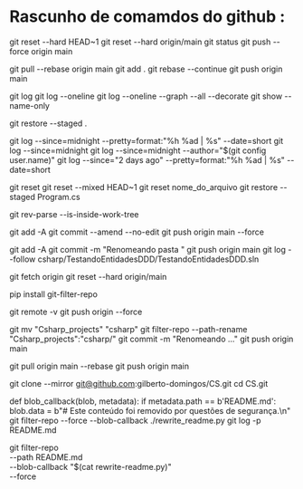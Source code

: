 # Rascunho de comamdos do github :

git reset --hard HEAD~1
git reset --hard origin/main
git status
git push --force origin main


git pull --rebase origin main
git add .
git rebase --continue
git push origin main


git log
git log --oneline
git log --oneline --graph --all --decorate
git show --name-only

git restore --staged .

git log --since=midnight --pretty=format:"%h %ad | %s" --date=short
git log --since=midnight
git log --since=midnight --author="$(git config user.name)"
git log --since="2 days ago" --pretty=format:"%h %ad | %s" --date=short


git reset
git reset --mixed HEAD~1
git reset nome_do_arquivo
git restore --staged Program.cs

git rev-parse --is-inside-work-tree


git add -A
git commit --amend --no-edit
git push origin main --force


git add -A
git commit -m "Renomeando pasta "
git push origin main
git log --follow csharp/TestandoEntidadesDDD/TestandoEntidadesDDD.sln


git fetch origin
git reset --hard origin/main

pip install git-filter-repo

git remote -v 
git push origin --force

git mv "Csharp_projects" "csharp"
git filter-repo --path-rename "Csharp_projects":"csharp/"
git commit -m "Renomeando ..."
git push origin main

git pull origin main --rebase
git push origin main

git clone --mirror git@github.com:gilberto-domingos/CS.git
cd CS.git

def blob_callback(blob, metadata):
    if metadata.path == b'README.md':
        blob.data = b"# Este conteúdo foi removido por questões de segurança.\n"
git filter-repo --force --blob-callback ./rewrite_readme.py
git log -p README.md

git filter-repo \
  --path README.md \
  --blob-callback "$(cat rewrite-readme.py)" \
  --force


